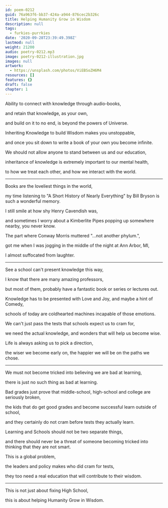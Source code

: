 ```yaml
---
id: poem-0212
guid: 76a963f6-bb37-424a-a944-876cec2b326c
title: Helping Humanity Grow in Wisdom
description: null
tags:
  - furkies-purrkies
date: '2020-09-28T23:39:49.398Z'
lastmod: null
weight: 21200
audio: poetry-0212.mp3
image: poetry-0212-illustration.jpg
images: null
artwork:
  - https://unsplash.com/photos/ViEBSoZH6M4
resources: []
features: {}
draft: false
chapter: 1
---
```


Ability to connect with knowledge through audio-books,

and retain that knowledge, as your own,

and build on it to no end, is beyond the powers of Universe.

Inheriting Knowledge to build Wisdom makes you unstoppable,

and once you sit down to write a book of your own you become infinite.

We should not allow anyone to stand between us and our education,

inheritance of knowledge is extremely important to our mental health,

to how we treat each other, and how we interact with the world.

---

Books are the loveliest things in the world,

my time listening to "A Short History of Nearly Everything" by Bill Bryson is such a wonderful memory.

I still smile at how shy Henry Cavendish was,

and sometimes I worry about a Kimberlite Pipes popping up somewhere nearby, you never know.

The part where Conway Morris muttered "...not another phylum.",

got me when I was jogging in the middle of the night at Ann Arbor, MI,

I almost suffocated from laughter.

---

See a school can't present knowledge this way,

I know that there are many amazing professors,

but most of them, probably have a fantastic book or series or lectures out.

Knowledge has to be presented with Love and Joy, and maybe a hint of Comedy,

schools of today are coldhearted machines incapable of those emotions.

We can't just pass the tests that schools expect us to cram for,

we need the actual knowledge, and wonders that will help us become wise.

Life is always asking us to pick a direction,

the wiser we become early on, the happier we will be on the paths we chose.

---

We must not become tricked into believing we are bad at learning,

there is just no such thing as bad at learning.

Bad grades just prove that middle-school, high-school and college are seriously broken,

the kids that do get good grades and become successful learn outside of school,

and they certainly do not cram before tests they actually learn.

Learning and Schools should not be two separate things,

and there should never be a threat of someone becoming tricked into thinking that they are not smart.

This is a global problem,

the leaders and policy makes who did cram for tests,

they too need a real education that will contribute to their wisdom.

---

This is not just about fixing High School,

this is about helping Humanity Grow in Wisdom.
